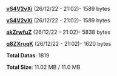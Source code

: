 [**vS4V2vXi**](/data/vS4V2vXi.txt) (26/12/22 - 21:02)- 1589 bytes

[**vS4V2vXi**](/data/vS4V2vXi.txt) (26/12/22 - 21:02)- 1589 bytes

[**akZrwfuZ**](/data/akZrwfuZ.txt) (26/12/22 - 21:02)- 5838 bytes

[**q8ZXruqK**](/data/q8ZXruqK.txt) (26/12/22 - 21:02)- 1620 bytes

**Total Datas**: 1819

**Total Size**: 11.02 MB / 11.0 MB